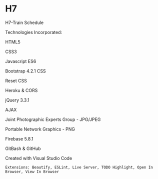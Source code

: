 # H7
H7-Train Schedule

Technologies Incorporated:

HTML5

CSS3

Javascript ES6

Bootstrap 4.2.1 CSS

Reset CSS

Heroku & CORS

jQuery 3.3.1

AJAX

Joint Photographic Experts Group - JPG/JPEG

Portable Network Graphics - PNG

Firebase 5.8.1

GitBash & GitHub

Created with Visual Studio Code

    Extensions: Beautify, ESLint, Live Server, TODO Highlight, Open In Browser, View In Browser
